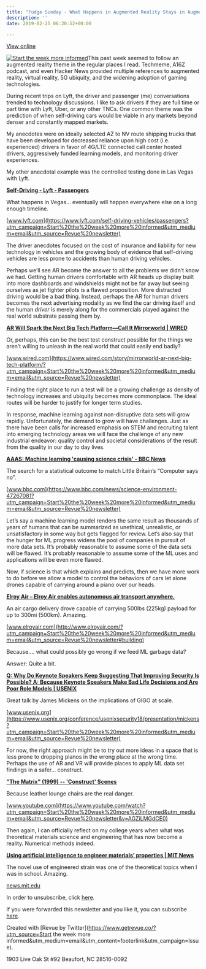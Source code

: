 ```yaml
---
title: "Fudge Sunday - What Happens in Augmented Reality Stays in Augmented Reality"
description: ''
date: 2019-02-25 06:20:52+00:00

---
```


[View online](https://sunday.fudge.org/issues/fudge-sunday-what-happens-in-augmented-reality-stays-in-augmented-reality-161204?utm_campaign=Issue&utm_content=view_in_browser&utm_medium=email&utm_source=Start+the+week+more+informed)

[![Start the week more informed](https://bucketeer-e05bbc84-baa3-437e-9518-adb32be77984.s3.amazonaws.com/public/images/c1d446c8-a8dd-463b-bb1f-41758f2a9a8e_1200x115.png "Start the week more informed")](https://substackcdn.com/image/fetch/f_auto,q_auto:good,fl_progressive:steep/https%3A%2F%2Fbucketeer-e05bbc84-baa3-437e-9518-adb32be77984.s3.amazonaws.com%2Fpublic%2Fimages%2Fc1d446c8-a8dd-463b-bb1f-41758f2a9a8e_1200x115.png)This past week seemed to follow an augmented reality theme in the regular places I read. Techmeme, A16Z podcast, and even Hacker News provided multiple references to augmented reality, virtual reality, 5G ubiquity, and the widening adoption of gaming technologies.

During recent trips on Lyft, the driver and passenger (me) conversations trended to technology discussions. I like to ask drivers if they are full time or part time with Lyft, Uber, or any other TNCs. One common theme was the prediction of when self-driving cars would be viable in any markets beyond denser and constantly mapped markets.

My anecdotes were on ideally selected AZ to NV route shipping trucks that have been developed for decreased reliance upon high cost (i.e. experienced) drivers in favor of 4G/LTE connected call center hosted drivers, aggressively funded learning models, and monitoring driver experiences.

My other anecdotal example was the controlled testing done in Las Vegas with Lyft.

**[Self-Driving - Lyft - Passengers](https://www.lyft.com/self-driving-vehicles/passengers?utm_campaign=Start%20the%20week%20more%20informed&utm_medium=email&utm_source=Revue%20newsletter)**

What happens in Vegas… eventually will happen everywhere else on a long enough timeline.

[www.lyft.com](https://www.lyft.com/self-driving-vehicles/passengers?utm_campaign=Start%20the%20week%20more%20informed&utm_medium=email&utm_source=Revue%20newsletter)

The driver anecdotes focused on the cost of insurance and liability for new technology in vehicles and the growing body of evidence that self-driving vehicles are less prone to accidents than human driving vehicles.

Perhaps we’ll see AR become the answer to all the problems we didn’t know we had. Getting human drivers comfortable with AR heads up display built into more dashboards and windshields might not be far away but seeing ourselves as jet fighter pilots is a flawed proposition. More distracted driving would be a bad thing. Instead, perhaps the AR for human drivers becomes the next advertising modality as we find the car driving itself and the human *driver* is merely along for the commercials played against the real world substrate passing them by.

**[AR Will Spark the Next Big Tech Platform—Call It Mirrorworld | WIRED](https://www.wired.com/story/mirrorworld-ar-next-big-tech-platform/?utm_campaign=Start%20the%20week%20more%20informed&utm_medium=email&utm_source=Revue%20newsletter)**

Or, perhaps, this can be the best test construct possible for the things we aren’t willing to unleash in the real world that could easily end badly?

[www.wired.com](https://www.wired.com/story/mirrorworld-ar-next-big-tech-platform/?utm_campaign=Start%20the%20week%20more%20informed&utm_medium=email&utm_source=Revue%20newsletter)

Finding the right place to run a test will be a growing challenge as density of technology increases and ubiquity becomes more commonplace. The ideal routes will be harder to justify for longer term studies.

In response, machine learning against non-disruptive data sets will grow rapidly. Unfortunately, the demand to grow will have challenges. Just as there have been calls for increased emphasis on STEM and recruiting talent into emerging technology areas we will face the challenge of any new industrial endeavor: quality control and societal considerations of the result from the quality in our day to day lives.

**[AAAS: Machine learning 'causing science crisis' - BBC News](https://www.bbc.com/news/science-environment-47267081?utm_campaign=Start%20the%20week%20more%20informed&utm_medium=email&utm_source=Revue%20newsletter)**

The search for a statistical outcome to match Little Britain’s “Computer says no”.

[www.bbc.com](https://www.bbc.com/news/science-environment-47267081?utm_campaign=Start%20the%20week%20more%20informed&utm_medium=email&utm_source=Revue%20newsletter)

Let’s say a machine learning model renders the same result as thousands of years of humans that can be summarized as unethical, unrealistic, or unsatisfactory in some way but gets flagged for review. Let’s also say that the hunger for ML progress widens the pool of companies in pursuit of more data sets. It’s probably reasonable to assume some of the data sets will be flawed. It’s probably reasonable to assume some of the ML uses and applications will be even more flawed.

Now, if science is that which explains and predicts, then we have more work to do before we allow a model to control the behaviors of cars let alone drones capable of carrying around a piano over our heads.

**[Elroy Air – Elroy Air enables autonomous air transport anywhere.](http://www.elroyair.com/?utm_campaign=Start%20the%20week%20more%20informed&utm_medium=email&utm_source=Revue%20newsletter#building)**

An air cargo delivery drove capable of carrying 500lbs (225kg) payload for up to 300mi (500km). Amazing.

[www.elroyair.com](http://www.elroyair.com/?utm_campaign=Start%20the%20week%20more%20informed&utm_medium=email&utm_source=Revue%20newsletter#building)

Because…. what could possibly go wrong if we feed ML garbage data?

Answer: Quite a bit.

**[Q: Why Do Keynote Speakers Keep Suggesting That Improving Security Is Possible? A: Because Keynote Speakers Make Bad Life Decisions and Are Poor Role Models | USENIX](https://www.usenix.org/conference/usenixsecurity18/presentation/mickens?utm_campaign=Start%20the%20week%20more%20informed&utm_medium=email&utm_source=Revue%20newsletter)**

Great talk by James Mickens on the implications of GIGO at scale.

[www.usenix.org](https://www.usenix.org/conference/usenixsecurity18/presentation/mickens?utm_campaign=Start%20the%20week%20more%20informed&utm_medium=email&utm_source=Revue%20newsletter)

For now, the right approach might be to try out more ideas in a space that is less prone to dropping pianos in the wrong place at the wrong time. Perhaps the use of AR and VR will provide places to apply ML data set findings in a safer… construct.

**["The Matrix" (1999) -- 'Construct' Scenes](https://www.youtube.com/watch?utm_campaign=Start%20the%20week%20more%20informed&utm_medium=email&utm_source=Revue%20newsletter&v=AGZiLMGdCE0)**

Because leather lounge chairs are the real danger.

[www.youtube.com](https://www.youtube.com/watch?utm_campaign=Start%20the%20week%20more%20informed&utm_medium=email&utm_source=Revue%20newsletter&v=AGZiLMGdCE0)

Then again, I can officially reflect on my college years when what was theoretical materials science and engineering that has now become a reality. Numerical methods indeed.

**[Using artificial intelligence to engineer materials’ properties | MIT News](https://news.mit.edu/2019/artificial-intelligence-engineer-microchips-0211?utm_campaign=Start%20the%20week%20more%20informed&utm_medium=email&utm_source=Revue%20newsletter)**

The novel use of engineered strain was one of the theoretical topics when I was in school. Amazing.

[news.mit.edu](https://news.mit.edu/2019/artificial-intelligence-engineer-microchips-0211?utm_campaign=Start%20the%20week%20more%20informed&utm_medium=email&utm_source=Revue%20newsletter)

In order to unsubscribe, click [here](#).

If you were forwarded this newsletter and you like it, you can subscribe [here](https://sunday.fudge.org/?utm_campaign=Issue&utm_content=forwarded&utm_medium=email&utm_source=Start+the+week+more+informed).

Created with [Revue by Twitter](https://www.getrevue.co/?utm_source=Start the week more informed&utm_medium=email&utm_content=footerlink&utm_campaign=Issue).

1903 Live Oak St #92 Beaufort, NC 28516-0092

